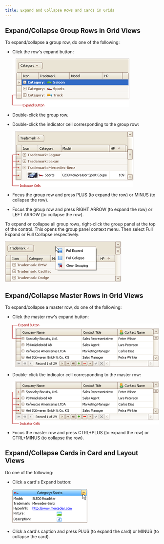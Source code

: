 ```yaml
---
title: Expand and Collapse Rows and Cards in Grids
---
```

## Expand/Collapse Group Rows in Grid Views
To expand/collapse a group row, do one of the following:
* Click the row's expand button:
	
	![EU_XtraGrid_GridView_ExpandButton](../../../images/Img7493.png)
* Double-click the group row.
* Double-click the indicator cell corresponding to the group row:
	
	![EU_XtraGrid_GridView_IndicatorCells](../../../images/Img7494.png)
* Focus the group row and press PLUS (to expand the row) or MINUS (to collapse the row).
* Focus the group row and press RIGHT ARROW (to expand the row) or LEFT ARROW (to collapse the row).

To expand or collapse all group rows, right-click the group panel at the top of the control. This opens the group panel context menu. Then select Full Expand or Full Collapse respectively:

![EU_XtraGrid_GridView_GroupPanelMenu](../../../images/Img7495.png)

## Expand/Collapse Master Rows in Grid Views
To expand/collapse a master row, do one of the following:
* Click the master row's expand button:
	
	![EU_XtraGrid_GridView_MasterRow_ExpandButton](../../../images/Img7496.png)
* Double-click the indicator cell corresponding to the master row:
	
	![EU_XtraGrid_GridView_MasterRow_IndicatorCells](../../../images/Img9098.png)
* Focus the master row and press CTRL+PLUS (to expand the row) or CTRL+MINUS (to collapse the row).

## Expand/Collapse Cards in Card and Layout Views
Do one of the following:
* Click a card's Expand button:
	
	![EU_XtraGrid_CardView_ExpandButton](../../../images/Img7497.png)
* Click a card's caption and press PLUS (to expand the card) or MINUS (to collapse the card).